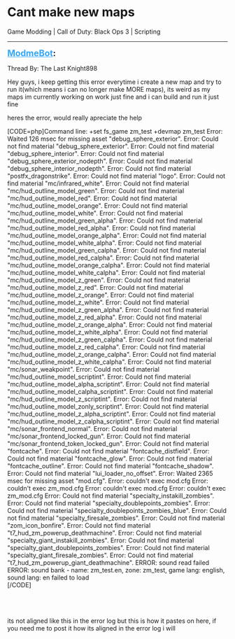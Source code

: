 # Cant make new maps
Game Modding | Call of Duty: Black Ops 3 | Scripting

---
<strong style="font-size: 1.4em;"><span style="text-decoration: underline;text-decoration-color: #34a7f9;"><span style="color:#34a7f9;">ModmeBot</span></span>:</strong>

<p>Thread By: The Last Knight898<br /><p style="text-align:left;">Hey guys, i keep getting this error everytime i create a new map and try to run it(which means i can no longer make MORE maps), its weird as my maps im currently working on work just fine and i can build and run it just fine</p><p style="text-align:left;"></p><p style="text-align:left;">heres the error, would really apreciate the help</p><p style="text-align:left;"></p>[CODE=php]Command line: +set fs_game zm_test +devmap zm_test Error: Waited 126 msec for missing asset &quot;debug_sphere_exterior&quot;. Error: Could not find material &quot;debug_sphere_exterior&quot;. Error: Could not find material &quot;debug_sphere_interior&quot;. Error: Could not find material &quot;debug_sphere_exterior_nodepth&quot;. Error: Could not find material &quot;debug_sphere_interior_nodepth&quot;. Error: Could not find material &quot;postfx_dragonstrike&quot;. Error: Could not find material &quot;logo&quot;. Error: Could not find material &quot;mc/infrared_white&quot;. Error: Could not find material &quot;mc/hud_outline_model_green&quot;. Error: Could not find material &quot;mc/hud_outline_model_red&quot;. Error: Could not find material &quot;mc/hud_outline_model_orange&quot;. Error: Could not find material &quot;mc/hud_outline_model_white&quot;. Error: Could not find material &quot;mc/hud_outline_model_green_alpha&quot;. Error: Could not find material &quot;mc/hud_outline_model_red_alpha&quot;. Error: Could not find material &quot;mc/hud_outline_model_orange_alpha&quot;. Error: Could not find material &quot;mc/hud_outline_model_white_alpha&quot;. Error: Could not find material &quot;mc/hud_outline_model_green_calpha&quot;. Error: Could not find material &quot;mc/hud_outline_model_red_calpha&quot;. Error: Could not find material &quot;mc/hud_outline_model_orange_calpha&quot;. Error: Could not find material &quot;mc/hud_outline_model_white_calpha&quot;. Error: Could not find material &quot;mc/hud_outline_model_z_green&quot;. Error: Could not find material &quot;mc/hud_outline_model_z_red&quot;. Error: Could not find material &quot;mc/hud_outline_model_z_orange&quot;. Error: Could not find material &quot;mc/hud_outline_model_z_white&quot;. Error: Could not find material &quot;mc/hud_outline_model_z_green_alpha&quot;. Error: Could not find material &quot;mc/hud_outline_model_z_red_alpha&quot;. Error: Could not find material &quot;mc/hud_outline_model_z_orange_alpha&quot;. Error: Could not find material &quot;mc/hud_outline_model_z_white_alpha&quot;. Error: Could not find material &quot;mc/hud_outline_model_z_green_calpha&quot;. Error: Could not find material &quot;mc/hud_outline_model_z_red_calpha&quot;. Error: Could not find material &quot;mc/hud_outline_model_z_orange_calpha&quot;. Error: Could not find material &quot;mc/hud_outline_model_z_white_calpha&quot;. Error: Could not find material &quot;mc/sonar_weakpoint&quot;. Error: Could not find material &quot;mc/hud_outline_model_scriptint&quot;. Error: Could not find material &quot;mc/hud_outline_model_alpha_scriptint&quot;. Error: Could not find material &quot;mc/hud_outline_model_calpha_scriptint&quot;. Error: Could not find material &quot;mc/hud_outline_model_z_scriptint&quot;. Error: Could not find material &quot;mc/hud_outline_model_zonly_scriptint&quot;. Error: Could not find material &quot;mc/hud_outline_model_z_alpha_scriptint&quot;. Error: Could not find material &quot;mc/hud_outline_model_z_calpha_scriptint&quot;. Error: Could not find material &quot;mc/sonar_frontend_normal&quot;. Error: Could not find material &quot;mc/sonar_frontend_locked_gun&quot;. Error: Could not find material &quot;mc/sonar_frontend_token_locked_gun&quot;. Error: Could not find material &quot;fontcache&quot;. Error: Could not find material &quot;fontcache_distfield&quot;. Error: Could not find material &quot;fontcache_glow&quot;. Error: Could not find material &quot;fontcache_outline&quot;. Error: Could not find material &quot;fontcache_shadow&quot;. Error: Could not find material &quot;lui_loader_no_offset&quot;. Error: Waited 2365 msec for missing asset &quot;mod.cfg&quot;. Error: couldn&#39;t exec mod.cfg Error: couldn&#39;t exec zm_mod.cfg Error: couldn&#39;t exec mod.cfg Error: couldn&#39;t exec zm_mod.cfg Error: Could not find material &quot;specialty_instakill_zombies&quot;. Error: Could not find material &quot;specialty_doublepoints_zombies&quot;. Error: Could not find material &quot;specialty_doublepoints_zombies_blue&quot;. Error: Could not find material &quot;specialty_firesale_zombies&quot;. Error: Could not find material &quot;zom_icon_bonfire&quot;. Error: Could not find material &quot;t7_hud_zm_powerup_deathmachine&quot;. Error: Could not find material &quot;specialty_giant_instakill_zombies&quot;. Error: Could not find material &quot;specialty_giant_doublepoints_zombies&quot;. Error: Could not find material &quot;specialty_giant_firesale_zombies&quot;. Error: Could not find material &quot;t7_hud_zm_powerup_giant_deathmachine&quot;. ERROR: sound read failed ERROR: sound bank - name: zm_test.en, zone: zm_test, game lang: english, sound lang: en failed to load<br />[/CODE]<br /><br /><br /><br /><p style="text-align:left;"></p>                          its not aligned like this in the error log but this is how it pastes on here, if you need me to post it how its aligned in the error log i will</p>
